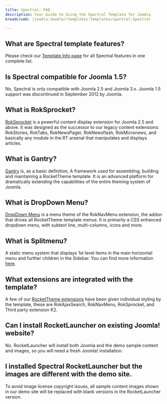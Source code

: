 ```yaml
---
title: Spectral: FAQ
description: Your Guide to Using the Spectral Template for Joomla
breadcrumb: /joomla:Joomla/!templates:Templates/spectral:Spectral

---
```


What are Spectral template features?
-----
Please check our [Template Info page][features] for all Spectral features in one complete list.

Is Spectral compatible for Joomla 1.5?
-----
No, Spectral is only compatible with Joomla 2.5 and Joomla 3.x. Joomla 1.5 support was discontinued in September 2012 by Joomla.

What is RokSprocket?
-----
[RokSprocket][roksprocket] is a powerful content display extension for Joomla 2.5 and above. It was designed as the successor to our legacy content extensions: RokStories, RokTabs, RokNewsPager, RokNewsflash, RokMicronews, and basically any module in the RT arsenal that manipulates and displays articles.

What is Gantry?
-----
[Gantry][gantry] is, as a basic definition, A framework used for assembling, building and maintaining a RocketTheme template. It is an advanced platform for dramatically extending the capabilities of the entire theming system of Joomla.

What is DropDown Menu?
-----
[DropDown Menu][dropdown] is a menu theme of the RokNavMenu extension, the addon that drives all RocketTheme template menus. It is primarily a CSS enhanced dropdown menu, with subtext line, multi-columns, icons and more.

What is Splitmenu?
-----
A static menu system that displays 1st level items in the main horizontal menu and further children in the Sidebar. You can find more information [here][splitmenu].

What extensions are integrated with the template?
-----
A few of our [RocketTheme extensions][extensions] have been given individual styling by the template, these are RokAjaxSearch, RokNavMenu, RokSprocket, and Third party extension K2.

Can I install RocketLauncher on existing Joomla! website?
-----
No. RocketLauncher will install both Joomla and the demo sample content and images, so you will need a fresh Joomla! installation.

I installed Spectral RocketLauncher but the images are different with the demo site.
-----
To avoid image license copyright issues, all sample content images shown in our demo site will be replaced with blank versions in the RocketLauncher version.

[gantry]: http://gantry-framework.org/
[features]: http://demo.rockettheme.com/joomla-templates/spectral/features
[font]: http://www.fontsquirrel.com/fonts/ubuntu
[forum]: http://www.rockettheme.com/forum/joomla-template-spectral
[roksprocket]: http://www.rockettheme.com/joomla/extensions/roksprocket
[dropdown]: http://demo.rockettheme.com/joomla-templates/Spectral/features/menu-options
[splitmenu]: http://demo.rockettheme.com/joomla-templates/Spectral/features/menu-options
[extensions]: http://demo.rockettheme.com/joomla-templates/Spectral/features/extensions